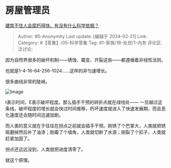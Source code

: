 # 房屋管理员
[建筑不住人会腐朽得快，有没有什么科学依据？](https://www.zhihu.com/question/620361959/answer/3404283672)

> Author: #0-Anonymity
> Last update: [编辑于 2024-02-21]
> Link:
> Category: #【答集】/05-科学答集
> Tag: #1-家族/1B-处世/1-内务 
> 评论区:
> 泛讨论:

因为自然界很多的破坏机制——锈蚀、霉变、开裂这些——都遵循着非线性法则。

也就是1-4-16-64-256-1024……这样的非匀速增长。

很多曲线非常的陡峭。

![Image](https://pica.zhimg.com/50/v2-93134a2152b73331a3023220ef17d58e_720w.jpg?source=2c26e567)

t表示时间，E表示破坏程度。那么插手干预的转折点就在绿线处—— 一旦越过这条线，破坏程度的增长就会快过时间推移，朽坏速度就进入了快速发展期，而且恶化速度还会随时间迅速加剧。

而人类的意义就在于往往在拐点之前就会插手干预。刚锈了个巴掌大，人类就把锈斑磨掉然后补了油漆；刚霉了个墙角，人类就切断了水源；刚裂了个扣子，人类就赶紧加固了。

拐点还远远没到，人类就把进度清零了。

就这个原理。
